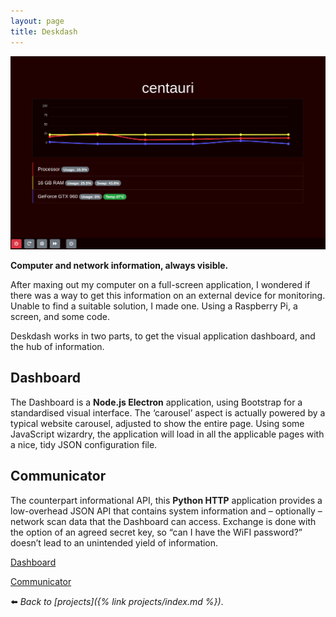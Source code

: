 ```yaml
---
layout: page
title: Deskdash
---
```

![](/assets/img/Screenshot_20210515_091230.png)

**Computer and network information, always visible.**

After maxing out my computer on a full-screen application, I wondered if there was a way to get this information on an external device for monitoring. Unable to find a suitable solution, I made one. Using a Raspberry Pi, a screen, and some code.

Deskdash works in two parts, to get the visual application dashboard, and the hub of information.

## Dashboard

The Dashboard is a **Node.js Electron** application, using Bootstrap for a standardised visual interface. The ‘carousel’ aspect is actually powered by a typical website carousel, adjusted to show the entire page. Using some JavaScript wizardry, the application will load in all the applicable pages with a nice, tidy JSON configuration file.

## Communicator

The counterpart informational API, this **Python HTTP** application provides a low-overhead JSON API that contains system information and – optionally – network scan data that the Dashboard can access. Exchange is done with the option of an agreed secret key, so “can I have the WiFI password?” doesn’t lead to an unintended yield of information.

[Dashboard](https://github.com/soup-bowl/deskdash)

[Communicator](https://github.com/soup-bowl/deskdash-communicator)

:arrow_left: _Back to [projects]({% link projects/index.md %})_.
